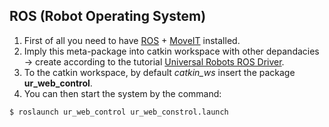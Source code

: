 ## ROS (Robot Operating System)

1) First of all you need to have [ROS](http://wiki.ros.org/ROS/Installation) + [MoveIT](https://moveit.ros.org/install/) installed.
2) Imply this meta-package into catkin workspace with other depandacies -> create according to the tutorial [Universal Robots ROS Driver](https://github.com/UniversalRobots/Universal_Robots_ROS_Driver#building).
3) To the catkin workspace, by default *catkin_ws* insert the package **ur_web_control**.
4) You can then start the system by the command:

```console
$ roslaunch ur_web_control ur_web_constrol.launch
```